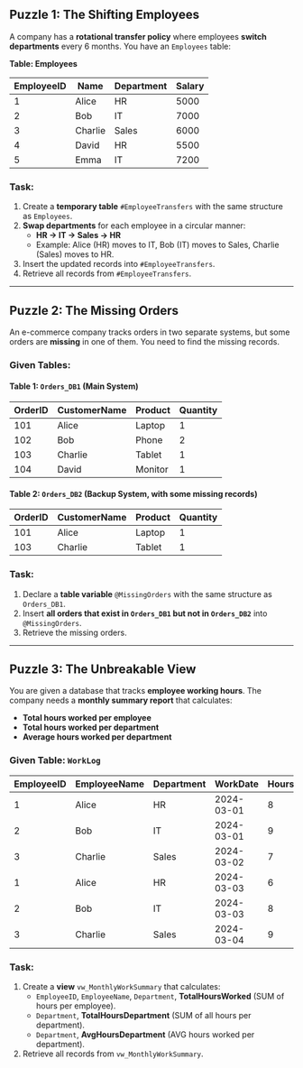 ## **Puzzle 1: The Shifting Employees**

A company has a **rotational transfer policy** where employees **switch departments** every 6 months. You have an `Employees` table:

**Table: Employees**  


| EmployeeID | Name    | Department | Salary |
| ---------- | ------- | ---------- | ------ |
| 1          | Alice   | HR         | 5000   |
| 2          | Bob     | IT         | 7000   |
| 3          | Charlie | Sales      | 6000   |
| 4          | David   | HR         | 5500   |
| 5          | Emma    | IT         | 7200   |

### **Task:**

1. Create a **temporary table** `#EmployeeTransfers` with the same structure as `Employees`.
2. **Swap departments** for each employee in a circular manner:
   - **HR → IT → Sales → HR**
   - Example: Alice (HR) moves to IT, Bob (IT) moves to Sales, Charlie (Sales) moves to HR.
3. Insert the updated records into `#EmployeeTransfers`.
4. Retrieve all records from `#EmployeeTransfers`.

---

## **Puzzle 2: The Missing Orders**

An e-commerce company tracks orders in two separate systems, but some orders are **missing** in one of them. You need to find the missing records.

### **Given Tables:**

#### **Table 1: `Orders_DB1` (Main System)**


| OrderID | CustomerName | Product | Quantity |
| ------- | ------------ | ------- | -------- |
| 101     | Alice        | Laptop  | 1        |
| 102     | Bob          | Phone   | 2        |
| 103     | Charlie      | Tablet  | 1        |
| 104     | David        | Monitor | 1        |

#### **Table 2: `Orders_DB2` (Backup System, with some missing records)**


| OrderID | CustomerName | Product | Quantity |
| ------- | ------------ | ------- | -------- |
| 101     | Alice        | Laptop  | 1        |
| 103     | Charlie      | Tablet  | 1        |

### **Task:**

1. Declare a **table variable** `@MissingOrders` with the same structure as `Orders_DB1`.
2. Insert **all orders that exist in `Orders_DB1` but not in `Orders_DB2`** into `@MissingOrders`.
3. Retrieve the missing orders.

---

## **Puzzle 3: The Unbreakable View**

You are given a database that tracks **employee working hours**. The company needs a **monthly summary report** that calculates:

- **Total hours worked per employee**
- **Total hours worked per department**
- **Average hours worked per department**

### **Given Table: `WorkLog`**


| EmployeeID | EmployeeName | Department | WorkDate   | HoursWorked |
| ---------- | ------------ | ---------- | ---------- | ----------- |
| 1          | Alice        | HR         | 2024-03-01 | 8           |
| 2          | Bob          | IT         | 2024-03-01 | 9           |
| 3          | Charlie      | Sales      | 2024-03-02 | 7           |
| 1          | Alice        | HR         | 2024-03-03 | 6           |
| 2          | Bob          | IT         | 2024-03-03 | 8           |
| 3          | Charlie      | Sales      | 2024-03-04 | 9           |

### **Task:**

1. Create a **view** `vw_MonthlyWorkSummary` that calculates:
   - `EmployeeID`, `EmployeeName`, `Department`, **TotalHoursWorked** (SUM of hours per employee).
   - `Department`, **TotalHoursDepartment** (SUM of all hours per department).
   - `Department`, **AvgHoursDepartment** (AVG hours worked per department).
2. Retrieve all records from `vw_MonthlyWorkSummary`.
